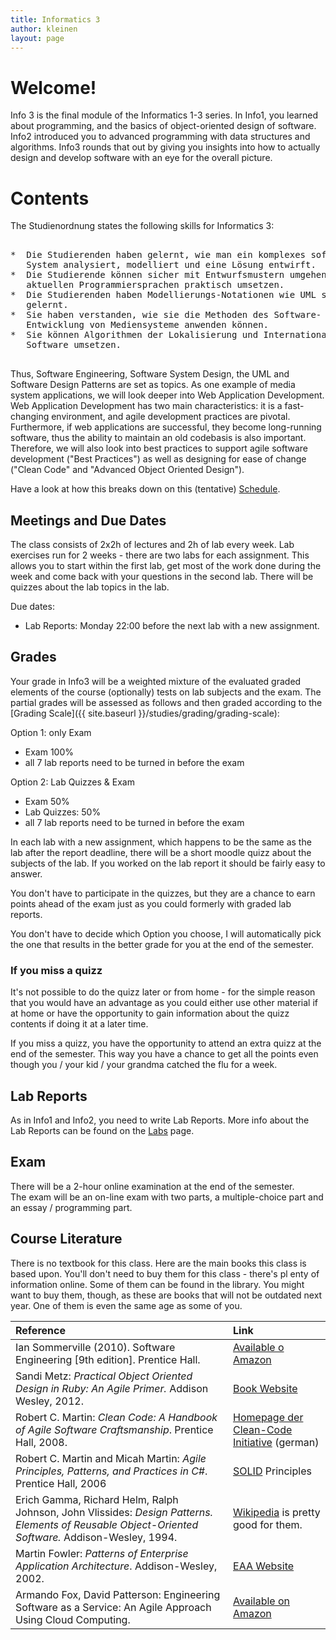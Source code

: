 ```yaml
---
title: Informatics 3
author: kleinen
layout: page
---
```


# Welcome!

Info 3 is the final module of the Informatics 1-3 series. In Info1, you learned about programming, and the basics of object-oriented design of software. Info2 introduced you to advanced programming with data structures and algorithms. Info3 rounds that out by giving you insights into how to actually design and develop software with an eye for the overall picture.

# Contents

The Studienordnung states the following skills for Informatics 3:
<pre>

*  Die Studierenden haben gelernt, wie man ein komplexes softwarebasiertes
   System analysiert, modelliert und eine L&ouml;sung entwirft.
*  Die Studierende k&ouml;nnen sicher mit Entwurfsmustern umgehen und sie in einer
   aktuellen Programmiersprachen praktisch umsetzen.
*  Die Studierenden haben Modellierungs-Notationen wie UML sicher anzuwenden
   gelernt.
*  Sie haben verstanden, wie sie die Methoden des Software- Engineerings auf der
   Entwicklung von Mediensysteme anwenden k&ouml;nnen.
*  Sie k&ouml;nnen Algorithmen der Lokalisierung und Internationalisierung von
   Software umsetzen.

</pre>


Thus, Software Engineering, Software System Design, the UML and Software Design Patterns are set as topics.
As one example of media system applications, we will look deeper into Web Application Development. Web Application Development has two main characteristics: it is a fast-changing environment, and agile development practices are pivotal. Furthermore, if web applications are successful, they become long-running software, thus the ability to maintain an old codebasis is also important. Therefore, we will also look into best practices to support agile software development ("Best Practices") as well as designing for ease of change ("Clean Code" and "Advanced Object Oriented Design").

Have a look at how this breaks down on this (tentative) [Schedule](schedule).

## Meetings and Due Dates

The class consists of 2x2h of lectures  and 2h of lab every week.
Lab exercises run for 2 weeks - there are two labs for each assignment.
This allows you to start within the first lab, get most of the work done during the
week and come back with your questions in the second lab.
There will be quizzes about the lab topics in the lab.

Due dates:

* Lab Reports: Monday 22:00 before the next lab with a new assignment.


## Grades

Your grade in Info3 will be a weighted mixture of the evaluated graded elements of the course (optionally) tests on lab subjects and the exam. The partial grades will be assessed as follows and then graded according to the [Grading Scale]({{ site.baseurl }}/studies/grading/grading-scale):

Option 1: only Exam
* Exam 100%
* all 7 lab reports need to be turned in before the exam

Option 2: Lab Quizzes & Exam
* Exam 50%
* Lab Quizzes: 50%
* all 7 lab reports need to be turned in before the exam

In each lab with a new assignment, which happens to be the same as the lab after the
report deadline, there will be a short moodle quizz about the subjects of
the lab. If you worked on the lab report it should be fairly easy to
answer.

You don't have to participate in the quizzes, but they are a chance to
earn points ahead of the exam just as you could formerly with graded
lab reports.

You don't have to decide which Option you choose, I will automatically
pick the one that results in the better grade for you at the end of the
semester.

### If you miss a quizz

It's not possible to do the quizz later or from home - for the simple reason
that you would have an advantage as you could either use other material if at
home or have the opportunity to gain information about the quizz contents if
doing it at a later time.

If you miss a quizz, you have the opportunity to attend an extra quizz at the
end of the semester. This way you have a chance to get all the points
even though you / your kid / your grandma catched the flu for a week.


## Lab Reports

As in Info1 and Info2, you need to write Lab Reports.
More info about the Lab Reports can be found on the [Labs](labs) page.

## Exam

There will be a 2-hour online examination at the end of the semester.  
The exam will be an on-line exam with two parts, a multiple-choice part
and an essay / programming part.

## Course Literature

There is no textbook for this class. Here are the main books this class
is based upon. You'll don't need to buy them for this class - there's pl
enty of information online. Some of them can be found in the library.
You might want to buy them, though, as these are books that will not be
outdated next year. One of them is even the same age as some of you.

| Reference                                                                                                                                         | Link                                                                                                                                                                                             |
|:--------------------------------------------------------------------------------------------------------------------------------------------------|:-------------------------------------------------------------------------------------------------------------------------------------------------------------------------------------------------|
| Ian Sommerville (2010). Software Engineering [9th edition]. Prentice Hall.                                                                        | [Available o Amazon](http://www.amazon.de/gp/product/0137053460/ref=as_li_tl?ie=UTF8&camp=1638&creative=6742&creativeASIN=0137053460&linkCode=as2&tag=plagiatundimi-21&linkId=7XBTKFV6QLC7AV2Q)  |
| Sandi Metz: _Practical Object Oriented Design in Ruby: An Agile Primer._ Addison Wesley, 2012.                                                    | [Book Website](http://www.poodr.com/)                                                                                                                                                            |
| Robert C. Martin: _Clean Code: A Handbook of Agile Software Craftsmanship_. Prentice Hall, 2008.                                                  | [Homepage der Clean-Code Initiative](http://www.clean-code-developer.de/) (german)                                                                                                               |
| Robert C. Martin and Micah Martin: _Agile Principles, Patterns, and Practices in C#_. Prentice Hall, 2006                                         | [SOLID](http://butunclebob.com/ArticleS.UncleBob.PrinciplesOfOod) Principles                                                                                                                     |
| Erich Gamma, Richard Helm, Ralph Johnson, John Vlissides: _Design Patterns. Elements of Reusable Object-Oriented Software._ Addison-Wesley, 1994. | [Wikipedia](http://en.wikipedia.org/wiki/Software_design_pattern) is pretty good for them.                                                                                                       |
| Martin Fowler: _Patterns of Enterprise Application Architecture_. Addison-Wesley, 2002.                                                           | [EAA Website](http://martinfowler.com/eaaCatalog/)                                                                                                                                               |
| Armando Fox, David Patterson: Engineering Software as a Service: An Agile Approach Using Cloud Computing.                                         | [Available on Amazon](http://www.amazon.de/Engineering-Software-Service-Approach-Computing/dp/0984881247/ref=sr_1_1?ie=UTF8&qid=1442488699&sr=8-1&keywords=Engineering+Software+as+a+Service%3A) |
